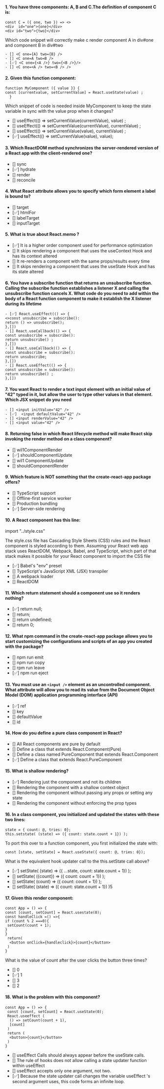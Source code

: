 #### 1. You have three components: A, B and C.The definition of component C is:

```
const C = ({ one, two }) => <>
<div  id="one">{one}</div>
<div id="two">{two}</div>
```

Which code snippet will correctly make c render component A in div#one and component B in div#two

```
- [] <C one={A} two={B} />
- [] <C one=A two=B />
- [✅] <C one={<A />} two={<B />}/>
- [] <C one=<A /> two=<B /> />
```

#### 2. Given this function component:

```
function MyComponent ({ value }} {
const [currentvalue, setCurrentValue] = React.useState(value) ;
  }
```

Which snippet of code is needed inside MyComponent to keep the state variable in sync with the value prop when it changes?

- [] useEffect(() => setCurrentValue(currentValue), value) ;
- [] useEffect(() => setCurrentValue(currentValue), currentValue) ;
- [] useEffect(() => setCurrentValue(value), currentValue) ;
- [✅] useEffect(() => setCurrentValue(value), value);

#### 3. Which ReactDOM method synchronizes the server-rendered version of a React app with the client-rendered one?

- [] sync
- [✅] hydrate
- [] render
- [] reconcile

#### 4. What React attribute allows you to specify which form element a label is bound to?

- [] target
- [✅] htmlFor
- [] labelTarget
- [] inputTarget

#### 5. What is true about React.memo ?

- [✅] It is a higher order component used for performance optimization
- [] It skips rendering a component that uses the useContext Hook and has its context altered
- [] It re-renders a component with the same props/results every time
- [] It skips rendering a component that uses the useState Hook and has its state altered

#### 6. You have a subscribe function that returns an unsubscribe function. Calling the subscribe function establishes a listener X and calling the unsubscribe function <c>cancels X. What code do you need to add within the body of a React function component to make it establish the X listener during its lifetime

```
- [✅] React.useEffect(() => {
<>const unsubscribe = subscribe():
return () => unsubscribe();
},[])
- [] React.useCallback(() => {
const unsubscribe = subscribe():
return unsubscribe() ;
},[])
- [] React.useCallback(() => {
const unsubscribe = subscribe():
return unsubscribe;
},[])
- [] React.useEffect(() => {
const unsubscribe = subscribe():
return unsubscribe() ;
},[])
```

#### 7. You want React to render a text input element with an initial value of "42" typed in it, but allow the user to type other values in that element. Which JSX snippet <c>do you need

```
- [] <input initValue="42" />
- [✅]  <input defaultValue="42" />
- [] <input renderValue="42" />
- [] <input value="42" />
```

#### 8. Returning false in which React lifecycle method will make React skip invoking the render method on a class component?

- [] wil1ComponentRender
- [✅] shouldComponentUpdate
- [] wil1 ComponentUpdate
- [] shouldComponentRender

#### 9. Which feature is NOT something that the create-react-app package offers?

- [] TypeScript support
- [] Offline-first service worker
- [] Production bundling
- [✅] Server-side rendering

#### 10. A React component has this line:

import "../style.css"

The style.css file has Cascading Style Sheets (CSS) rules and the React component is styled according to them. Assuming your React web app stack uses ReactDOM, Webpack, Babel, and TypeScript, which part of that stack makes it possible for your React component to import the CSS file

- [✅] Babel's "env" preset
- [] TypeScript's JavaScript XML (JSX) transpiler
- [] A webpack loader
- [] ReactDOM

#### 11. Which return statement should a component use so it renders nothing?

- [✅] return null;
- [] return;
- [] return undefined;
- [] return 0;

#### 12. What npm command in the create-react-app package allows you to start customizing the configurations and scripts of an app you created with the package?

- [] npm run emit
- [] npm run copy
- [] rpm run leave
- [✅] npm run eject

#### 13. You must use an `<input />` element as an uncontrolled component. What attribute will allow you to read its value from the Document Object Model (DOM) application <c>programming interface (API)

- [✅] ref
- [] key
- [] defaultValue
- [] id

#### 14. How do you define a pure class component in React?

- [] All React components are pure by default
- [] Define a class that extends React.Component(Pure)
- [] Define a class named PureComponent that extends React.Component
- [✅] Define a class that extends React.PureComponent

#### 15. What is shallow rendering?

- [✅] Rendering just the component and not its children
- [] Rendering the component with a shallow context object
- [] Rendering the component without passing any props or setting any state
- [] Rendering the component without enforcing the prop types

#### 16. In a class component, you initialized and updated the states with these two lines:

```
state = { count: @, tries: 0};
this.setstate( (state) => ({ count: state.count + 1}) );
```

To port this over to a function component, you first initialized the state with:

```
const [state, setState] = React.useState({ count: @, tries: 0});
```

What is the equivalent hook updater call to the this.setState call above?

- [✅] setState( (state) => ({ ...state, count: state.count + 1}) );
- [] setState( ({count}) => ({ count: count + 1}) );
- [] setState( (count) => ({ count: count + 1}) );
- [] setState( (state) => ({ count: state.count + 1}) )5

#### 17. Given this render component:

```
const App = () => {
const [count, setCount] = React.usestate(0);
const handleClick =() =>{
if (count % 2 ===0){
 setCount(count + 1);
}
}
 return(
  <button onClick={handleclick}>{count}</button>
 )
}
```

What is the value of count after the user clicks the button three times?

- [] 0
- [✅] 1
- [] 3
- [] 2

#### 18. What is the problem with this component?

```
const App = () => {
 const [count, setCount] = React.useState(0);
 React.useeffect (
  () => setCount(count + 1),
  [count]
 )
 return (
  <button>{count}</button>
 )
}
```

- [] useEffect Calls should always appear before the useState calls.
- [] The rule of hooks does not allow calling a state updater function within useEffect
- [] useEffect accepts only one argument, not two.
- [✅] Because the state updater call changes the variable useEffect 's second argument uses, this code forms an infinite loop.
